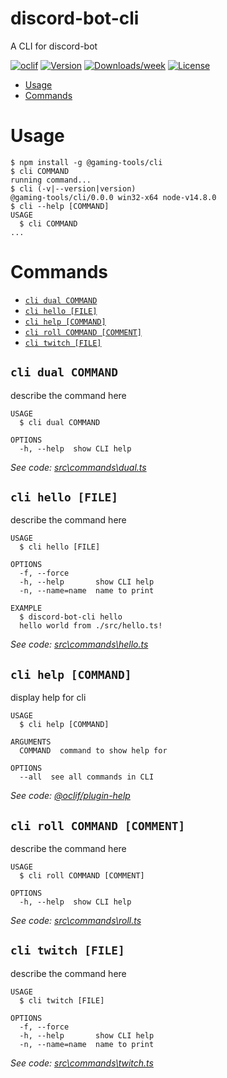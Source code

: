 discord-bot-cli
===============

A CLI for discord-bot

[![oclif](https://img.shields.io/badge/cli-oclif-brightgreen.svg)](https://oclif.io)
[![Version](https://img.shields.io/npm/v/discord-bot-cli.svg)](https://npmjs.org/package/discord-bot-cli)
[![Downloads/week](https://img.shields.io/npm/dw/discord-bot-cli.svg)](https://npmjs.org/package/discord-bot-cli)
[![License](https://img.shields.io/npm/l/discord-bot-cli.svg)](https://github.com/weekywhawha/discord-bot-cli/blob/master/package.json)

<!-- toc -->
* [Usage](#usage)
* [Commands](#commands)
<!-- tocstop -->
# Usage
<!-- usage -->
```sh-session
$ npm install -g @gaming-tools/cli
$ cli COMMAND
running command...
$ cli (-v|--version|version)
@gaming-tools/cli/0.0.0 win32-x64 node-v14.8.0
$ cli --help [COMMAND]
USAGE
  $ cli COMMAND
...
```
<!-- usagestop -->
# Commands
<!-- commands -->
* [`cli dual COMMAND`](#cli-dual-command)
* [`cli hello [FILE]`](#cli-hello-file)
* [`cli help [COMMAND]`](#cli-help-command)
* [`cli roll COMMAND [COMMENT]`](#cli-roll-command-comment)
* [`cli twitch [FILE]`](#cli-twitch-file)

## `cli dual COMMAND`

describe the command here

```
USAGE
  $ cli dual COMMAND

OPTIONS
  -h, --help  show CLI help
```

_See code: [src\commands\dual.ts](https://github.com/weekywhawha/gaming-tools/blob/v0.0.0/src\commands\dual.ts)_

## `cli hello [FILE]`

describe the command here

```
USAGE
  $ cli hello [FILE]

OPTIONS
  -f, --force
  -h, --help       show CLI help
  -n, --name=name  name to print

EXAMPLE
  $ discord-bot-cli hello
  hello world from ./src/hello.ts!
```

_See code: [src\commands\hello.ts](https://github.com/weekywhawha/gaming-tools/blob/v0.0.0/src\commands\hello.ts)_

## `cli help [COMMAND]`

display help for cli

```
USAGE
  $ cli help [COMMAND]

ARGUMENTS
  COMMAND  command to show help for

OPTIONS
  --all  see all commands in CLI
```

_See code: [@oclif/plugin-help](https://github.com/oclif/plugin-help/blob/v3.2.0/src\commands\help.ts)_

## `cli roll COMMAND [COMMENT]`

describe the command here

```
USAGE
  $ cli roll COMMAND [COMMENT]

OPTIONS
  -h, --help  show CLI help
```

_See code: [src\commands\roll.ts](https://github.com/weekywhawha/gaming-tools/blob/v0.0.0/src\commands\roll.ts)_

## `cli twitch [FILE]`

describe the command here

```
USAGE
  $ cli twitch [FILE]

OPTIONS
  -f, --force
  -h, --help       show CLI help
  -n, --name=name  name to print
```

_See code: [src\commands\twitch.ts](https://github.com/weekywhawha/gaming-tools/blob/v0.0.0/src\commands\twitch.ts)_
<!-- commandsstop -->
